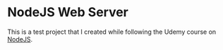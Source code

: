 # NodeJS Web Server

This is a test project that I created while following the Udemy course on [NodeJS](https://www.udemy.com/the-complete-nodejs-developer-course-2).